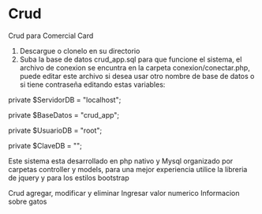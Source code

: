 # Crud
Crud para Comercial Card

1) Descargue o clonelo en su directorio 
2) Suba la base de datos crud_app.sql para que funcione el sistema, el archivo de conexion se encuntra en la carpeta conexion/conectar.php, puede editar este archivo si desea usar otro nombre de base de datos o si tiene contraseña editando estas variables:

private $ServidorDB = "localhost";	

private	$BaseDatos  = "crud_app"; 	

private $UsuarioDB  = "root"; 

private  $ClaveDB    = "";

Este sistema esta desarrollado en php nativo y Mysql organizado por carpetas controller y models, para una mejor experiencia utilice la libreria de jquery y para los estilos bootstrap

Crud agregar, modificar y eliminar
Ingresar valor numerico
Informacion sobre gatos 



